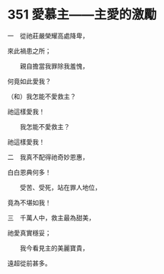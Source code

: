 # 351 愛慕主——主愛的激勵

一　從祂莊嚴榮耀高處降卑，

來此禍患之所；

　　親自擔當我罪除我羞愧，

何竟如此愛我？

（和）我怎能不愛救主？

祂這樣愛我！

　　我怎能不愛救主？

祂這樣愛我！

二　我真不配得祂奇妙恩惠，

白白恩典何多！

　　受苦、受死，站在罪人地位，

竟為不堪如我！

三　千萬人中，救主最為甜美，

祂愛真實穩妥；

　　我今看見主的美麗寶貴，

遠超從前甚多。

